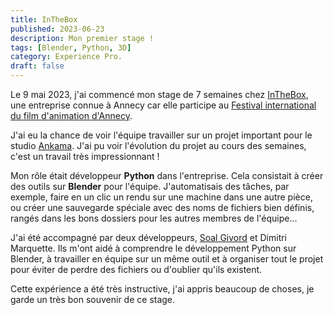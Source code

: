 ```yaml
---
title: InTheBox
published: 2023-06-23
description: Mon premier stage !
tags: [Blender, Python, 3D]
category: Experience Pro.
draft: false
---
```


<!-- # InTheBox -->

Le 9 mai 2023, j'ai commencé mon stage de 7 semaines chez [InTheBox](https://inthebox.pro), une entreprise connue à Annecy car elle participe au [Festival international du film d'animation d'Annecy](https://www.annecyfestival.com).

J'ai eu la chance de voir l'équipe travailler sur un projet important pour le studio [Ankama](https://www.ankama.com/fr). J'ai pu voir l'évolution du projet au cours des semaines, c'est un travail très impressionnant !

Mon rôle était développeur **Python** dans l'entreprise. Cela consistait à créer des outils sur **Blender** pour l'équipe. J'automatisais des tâches, par exemple, faire en un clic un rendu sur une machine dans une autre pièce, ou créer une sauvegarde spéciale avec des noms de fichiers bien définis, rangés dans les bons dossiers pour les autres membres de l'équipe...

J'ai été accompagné par deux développeurs, [Soal Givord](https://www.linkedin.com/in/soal-givord-a9817224/?originalSubdomain=fr) et Dimitri Marquette. Ils m'ont aidé à comprendre le développement Python sur Blender, à travailler en équipe sur un même outil et à organiser tout le projet pour éviter de perdre des fichiers ou d'oublier qu'ils existent.

Cette expérience a été très instructive, j'ai appris beaucoup de choses, je garde un très bon souvenir de ce stage.
